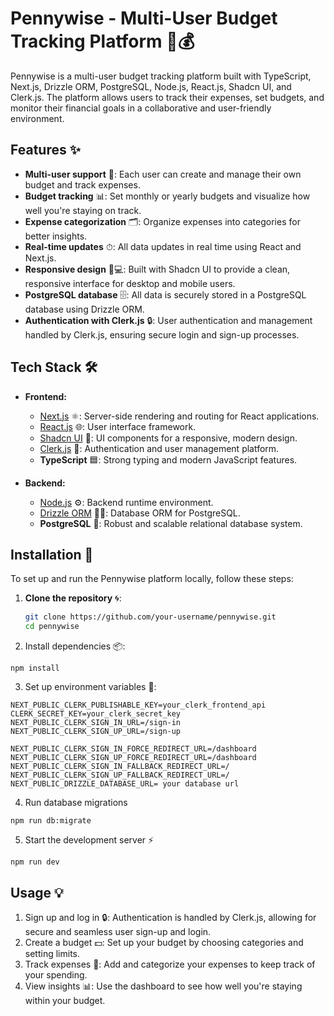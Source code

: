 # Pennywise - Multi-User Budget Tracking Platform 🧾💰

Pennywise is a multi-user budget tracking platform built with TypeScript, Next.js, Drizzle ORM, PostgreSQL, Node.js, React.js, Shadcn UI, and Clerk.js. The platform allows users to track their expenses, set budgets, and monitor their financial goals in a collaborative and user-friendly environment.

## Features ✨

- **Multi-user support** 👥: Each user can create and manage their own budget and track expenses.
- **Budget tracking** 📊: Set monthly or yearly budgets and visualize how well you're staying on track.
- **Expense categorization** 🗂: Organize expenses into categories for better insights.
- **Real-time updates** ⏱: All data updates in real time using React and Next.js.
- **Responsive design** 📱💻: Built with Shadcn UI to provide a clean, responsive interface for desktop and mobile users.
- **PostgreSQL database** 🗄: All data is securely stored in a PostgreSQL database using Drizzle ORM.
- **Authentication with Clerk.js** 🔒: User authentication and management handled by Clerk.js, ensuring secure login and sign-up processes.

## Tech Stack 🛠️

- **Frontend:**
  - [Next.js](https://nextjs.org/) ⚛️: Server-side rendering and routing for React applications.
  - [React.js](https://reactjs.org/) 🌐: User interface framework.
  - [Shadcn UI](https://shadcn.dev/) 🎨: UI components for a responsive, modern design.
  - [Clerk.js](https://clerk.dev/) 🔐: Authentication and user management platform.
  - **TypeScript** 🟦: Strong typing and modern JavaScript features.

- **Backend:**
  - [Node.js](https://nodejs.org/) ⚙️: Backend runtime environment.
  - [Drizzle ORM](https://drizzle.team/) 🧑‍💻: Database ORM for PostgreSQL.
  - **PostgreSQL** 🐘: Robust and scalable relational database system.

## Installation 🚀

To set up and run the Pennywise platform locally, follow these steps:

1. **Clone the repository** 🌀:
   ```bash
   git clone https://github.com/your-username/pennywise.git
   cd pennywise
   ```
2. Install dependencies 📦:

```
npm install
```

3. Set up environment variables 🔑:

```
NEXT_PUBLIC_CLERK_PUBLISHABLE_KEY=your_clerk_frontend_api
CLERK_SECRET_KEY=your_clerk_secret_key
NEXT_PUBLIC_CLERK_SIGN_IN_URL=/sign-in
NEXT_PUBLIC_CLERK_SIGN_UP_URL=/sign-up

NEXT_PUBLIC_CLERK_SIGN_IN_FORCE_REDIRECT_URL=/dashboard
NEXT_PUBLIC_CLERK_SIGN_UP_FORCE_REDIRECT_URL=/dashboard
NEXT_PUBLIC_CLERK_SIGN_IN_FALLBACK_REDIRECT_URL=/
NEXT_PUBLIC_CLERK_SIGN_UP_FALLBACK_REDIRECT_URL=/
NEXT_PUBLIC_DRIZZLE_DATABASE_URL= your database url

```
4. Run database migrations
```
npm run db:migrate

```
5. Start the development server ⚡
```
npm run dev

```

## Usage 💡
1. Sign up and log in 🔒: Authentication is handled by Clerk.js, allowing for secure and seamless user sign-up and login.
2. Create a budget 💵: Set up your budget by choosing categories and setting limits.
3. Track expenses 🧾: Add and categorize your expenses to keep track of your spending.
4. View insights 📊: Use the dashboard to see how well you're staying within your budget.
